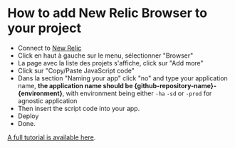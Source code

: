 How to add New Relic Browser to your project
=============================================

- Connect to [New Relic](http://newrelic.com/)
- Click en haut à gauche sur le menu, sélectionner "Browser"
- La page avec la liste des projets s'affiche, click sur "Add more"
- Click sur "Copy/Paste JavaScript code"
- Dans la section "Naming your app" click "no" and type your application name, **the application name should be {github-repository-name}-{environment}**, with environment being either `-ha` `-sd` or `-prod` for agnostic application
- Then insert the script code into your app.
- Deploy
- Done.

[A full tutorial is available here](https://docs.newrelic.com/docs/browser/new-relic-browser/installation-configuration/adding-apps-new-relic-browser).
